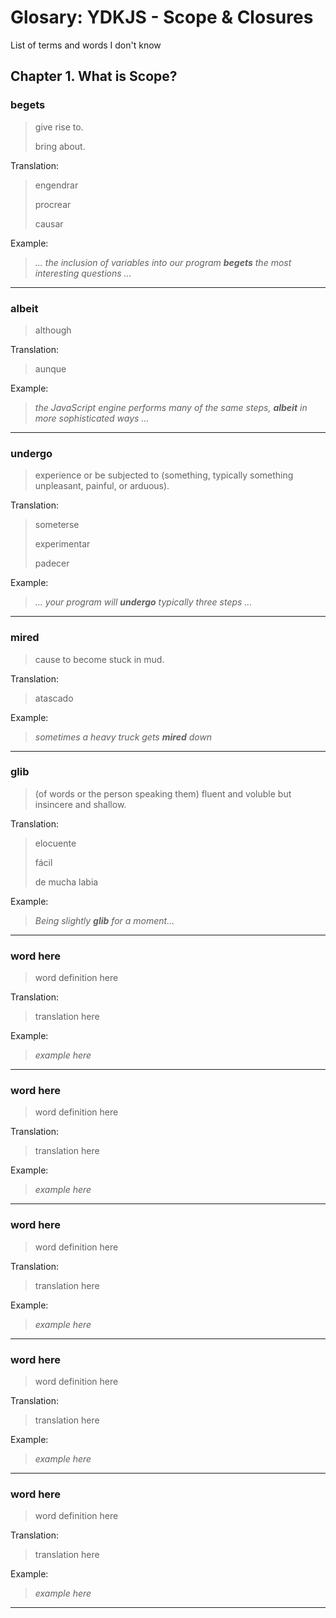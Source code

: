 # Glosary: YDKJS - Scope & Closures

List of terms and words I don't know

## Chapter 1. What is Scope?

### begets

> give rise to.
>
> bring about.

Translation:

> engendrar
>
> procrear
>
> causar

Example:

> _... the inclusion of variables into our program **begets** the most interesting questions ..._

---

### albeit

> although

Translation:

> aunque

Example:

> _the JavaScript engine performs many of the same steps, **albeit** in more sophisticated ways ..._

---

### undergo

> experience or be subjected to (something, typically something unpleasant, painful, or arduous).

Translation:

> someterse
>
> experimentar
>
> padecer

Example:

> _... your program will **undergo** typically three steps ..._

---

### mired

> cause to become stuck in mud.

Translation:

> atascado

Example:

> _sometimes a heavy truck gets **mired** down_

---

### glib

> (of words or the person speaking them) fluent and voluble but insincere and shallow.

Translation:

> elocuente
>
> fácil
>
> de mucha labia

Example:

> _Being slightly **glib** for a moment..._

---

### word here

> word definition here

Translation:

> translation here

Example:

> _example here_

---

### word here

> word definition here

Translation:

> translation here

Example:

> _example here_

---

### word here

> word definition here

Translation:

> translation here

Example:

> _example here_

---

### word here

> word definition here

Translation:

> translation here

Example:

> _example here_

---

### word here

> word definition here

Translation:

> translation here

Example:

> _example here_

---
